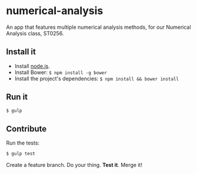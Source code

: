 # numerical-analysis
An app that features multiple numerical analysis methods, for our Numerical Analysis class, ST0256.

## Install it

* Install [node.js](https://nodejs.org/en/).
* Install Bower: `` $ npm install -g bower ``
* Install the project's dependencies: `` $ npm install && bower install ``

## Run it

````sh
$ gulp
````

## Contribute

Run the tests:

````sh
$ gulp test
````

Create a feature branch. Do your thing. **Test it**. Merge it!
